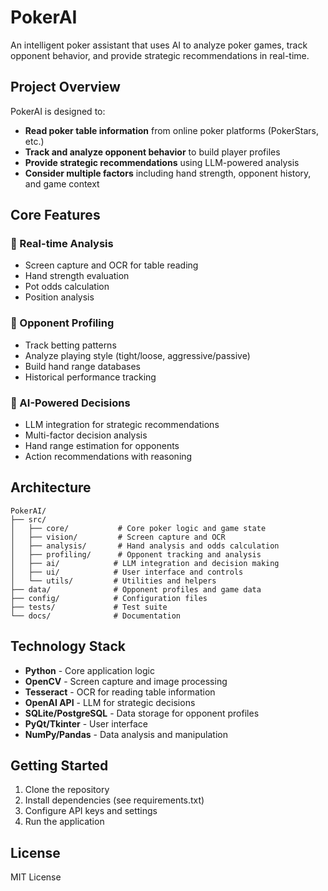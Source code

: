 # PokerAI

An intelligent poker assistant that uses AI to analyze poker games, track opponent behavior, and provide strategic recommendations in real-time.

## Project Overview

PokerAI is designed to:

- **Read poker table information** from online poker platforms (PokerStars, etc.)
- **Track and analyze opponent behavior** to build player profiles
- **Provide strategic recommendations** using LLM-powered analysis
- **Consider multiple factors** including hand strength, opponent history, and game context

## Core Features

### 🎯 Real-time Analysis

- Screen capture and OCR for table reading
- Hand strength evaluation
- Pot odds calculation
- Position analysis

### 👥 Opponent Profiling

- Track betting patterns
- Analyze playing style (tight/loose, aggressive/passive)
- Build hand range databases
- Historical performance tracking

### 🤖 AI-Powered Decisions

- LLM integration for strategic recommendations
- Multi-factor decision analysis
- Hand range estimation for opponents
- Action recommendations with reasoning

## Architecture

```
PokerAI/
├── src/
│   ├── core/           # Core poker logic and game state
│   ├── vision/         # Screen capture and OCR
│   ├── analysis/       # Hand analysis and odds calculation
│   ├── profiling/      # Opponent tracking and analysis
│   ├── ai/            # LLM integration and decision making
│   ├── ui/            # User interface and controls
│   └── utils/         # Utilities and helpers
├── data/              # Opponent profiles and game data
├── config/            # Configuration files
├── tests/             # Test suite
└── docs/              # Documentation
```

## Technology Stack

- **Python** - Core application logic
- **OpenCV** - Screen capture and image processing
- **Tesseract** - OCR for reading table information
- **OpenAI API** - LLM for strategic decisions
- **SQLite/PostgreSQL** - Data storage for opponent profiles
- **PyQt/Tkinter** - User interface
- **NumPy/Pandas** - Data analysis and manipulation

## Getting Started

1. Clone the repository
2. Install dependencies (see requirements.txt)
3. Configure API keys and settings
4. Run the application

## License

MIT License
